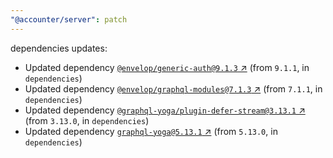 ```yaml
---
"@accounter/server": patch
---
```

dependencies updates:
  - Updated dependency [`@envelop/generic-auth@9.1.3` ↗︎](https://www.npmjs.com/package/@envelop/generic-auth/v/9.1.3) (from `9.1.1`, in `dependencies`)
  - Updated dependency [`@envelop/graphql-modules@7.1.3` ↗︎](https://www.npmjs.com/package/@envelop/graphql-modules/v/7.1.3) (from `7.1.1`, in `dependencies`)
  - Updated dependency [`@graphql-yoga/plugin-defer-stream@3.13.1` ↗︎](https://www.npmjs.com/package/@graphql-yoga/plugin-defer-stream/v/3.13.1) (from `3.13.0`, in `dependencies`)
  - Updated dependency [`graphql-yoga@5.13.1` ↗︎](https://www.npmjs.com/package/graphql-yoga/v/5.13.1) (from `5.13.0`, in `dependencies`)
